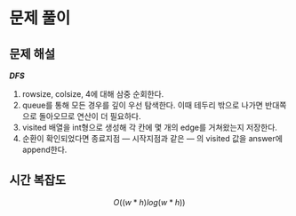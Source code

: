   # 문제 풀이

## 문제 해설

***DFS***

1. rowsize, colsize, 4에 대해 삼중 순회한다.
2. queue를 통해 모든 경우를 깊이 우선 탐색한다. 이때 테두리 밖으로 나가면 반대쪽으로 돌아오므로 연산이 더 필요하다.
3. visited 배열을 int형으로 생성해 각 칸에 몇 개의 edge를 거쳐왔는지 저장한다.
4. 순환이 확인되었다면 종료지점 — 시작지점과 같은 — 의 visited 값을 answer에 append한다.


## 시간 복잡도

$$O((w*h)log(w*h))$$

